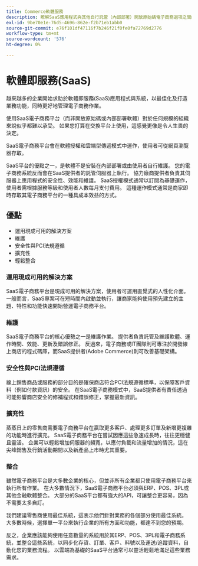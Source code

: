 ```yaml
---
title: Commerce軟體服務
description: 瞭解SaaS應用程式與其他自行託管（內部部署）開放原始碼電子商務選項之間的主要差異。
exl-id: 9be70e1e-76d5-4696-862e-f2b71eb1abb0
source-git-commit: e76f101df47116f7b246f21f0fe0fa72769d2776
workflow-type: tm+mt
source-wordcount: '576'
ht-degree: 0%

---
```


# 軟體即服務(SaaS)

越來越多的企業開始求助於軟體即服務(SaaS)應用程式與系統，以最佳化及打造業務功能，同時更好地管理電子商務作業。

使用SaaS電子商務平台（而非開放原始碼或內部部署軟體）對於任何規模的組織來說似乎都難以承受。 如果您打算在交換平台上使用，這感覺更像是令人生畏的決定。

SaaS電子商務平台會在軟體授權和雲端型傳遞模式中運作，使用者可從網頁瀏覽器存取。

SaaS平台的優點之一，是軟體不是安裝在內部部署或由使用者自行維護。 您的電子商務系統反而會在SaaS提供者的託管伺服器上執行。 協力廠商提供者負責其伺服器上應用程式的安全性、效能和維護。 SaaS授權模式通常以訂閱為基礎運作，使用者需根據服務等級和使用者人數每月支付費用。 這種運作模式通常是商家即時存取其電子商務平台的一種具成本效益的方式。

## 優點

- 運用現成可用的解決方案
- 維護
- 安全性與PCI法規遵循
- 擴充性
- 輕鬆整合

### 運用現成可用的解決方案

SaaS電子商務平台是現成可用的解決方案，使用者可運用直覺式的人性化介面。 一般而言，SaaS專案可在短時間內啟動並執行，讓商家能夠使用預先建立的主題、特性和功能快速開始營運電子商務平台。

### 維護

SaaS電子商務平台的核心優勢之一是維護作業。 提供者負責託管及維護軟體、運作時間、效能、更新及錯誤修正。 反過來，電子商務或IT團隊則可專注於開發線上商店的程式碼庫，而SaaS提供者(Adobe Commerce)則可改善基礎架構。

### 安全性與PCI法規遵循

線上銷售商品或服務的部分目的是確保商店符合PCI法規遵循標準，以保障客戶資料（例如付款資訊）的安全。 在SaaS電子商務模式中，SaaS提供者有責任透過可能影響商店安全的修補程式和錯誤修正，掌握最新資訊。

### 擴充性

蒸蒸日上的零售商需要電子商務平台在贏取更多客戶、處理更多訂單及新增更複雜的功能時進行擴充。 SaaS電子商務平台在嘗試因應這些急速成長時，往往更穩健且靈活。 企業可以輕鬆增加伺服器的頻寬，以應付負載和流量增加的情況，這在尖峰銷售及行銷活動期間以及新產品上市時尤其重要。

### 整合

雖然電子商務平台是大多數企業的核心，但並非所有企業都只使用電子商務平台來執行所有作業。 在大多數情況下，SaaS電子商務平台必須與ERP、POS、3PL或其他金融軟體整合。 大部分的SaaS平台都有強大的API，可讓整合更容易，因為不需要太多自訂。

我們建議零售商使用最佳系統，這表示他們針對業務的各個部分使用最佳系統。 大多數時候，選擇單一平台來執行企業的所有方面和功能，都達不到您的預期。

反之，企業應該能夠使用任意數量的系統用於其ERP、POS、3PL和電子商務系統，並整合這些系統，以同步化存貨、訂單、客戶、料號以及運送/追蹤資料，自動化您的業務流程。 以雲端為基礎的SaaS平台通常可以靈活輕鬆地滿足這些業務需求。

